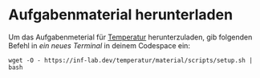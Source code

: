 # Aufgabenmaterial herunterladen

Um das Aufgabenmeterial für [Temperatur](../) herunterzuladen, gib folgenden Befehl in _ein neues Terminal_ in deinem Codespace ein:

```
wget -O - https://inf-lab.dev/temperatur/material/scripts/setup.sh | bash
```

<MaterialFAQ />

